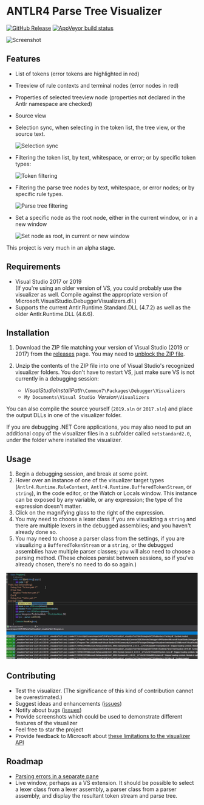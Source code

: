 # ANTLR4 Parse Tree Visualizer

[![GitHub Release](https://img.shields.io/github/release/zspitz/antlr4parsetreevisualizer?style=flat&max-age=86400)](https://github.com/zspitz/ANTLR4ParseTreeVisualizer/releases) [![AppVeyor build status](https://img.shields.io/appveyor/ci/zspitz/antlr4parsetreevisualizer?style=flat&max-age=86400)](https://ci.appveyor.com/project/zspitz/antlr4parsetreevisualizer)

![Screenshot](screenshot.png)

## Features

* List of tokens (error tokens are highlighted in red)
* Treeview of rule contexts and terminal nodes (error nodes in red)
* Properties of selected treeview node (properties not declared in the Antlr namespace are checked)
* Source view
* Selection sync, when selecting in the token list, the tree view, or the source text.

  ![Selection sync](selection-sync.gif)

* Filtering the token list, by text, whitespace, or error; or by specific token types:

  ![Token filtering](token-filtering.gif)

* Filtering the parse tree nodes by text, whitespace, or error nodes; or by specific rule types.

  ![Parse tree filtering](parse-tree-filtering.gif)

* Set a specific node as the root node, either in the current window, or in a new window

  ![Set node as root, in current or new window](set-root.gif)

This project is very much in an alpha stage.

## Requirements

* Visual Studio 2017 or 2019  
  (If you're using an older version of VS, you could probably use the visualizer as well. Compile against the appropriate version of Microsoft.VisualStudio.DebuggerVisualizers.dll.)
* Supports the current Antlr.Runtime.Standard.DLL (4.7.2) as well as the older Antlr.Runtime.DLL (4.6.6).

## Installation

1. Download the ZIP file matching your version of Visual Studio (2019 or 2017) from the [releases](https://github.com/zspitz/ANTLR4ParseTreeVisualizer/releases) page. You may need to [unblock the ZIP file](https://github.com/zspitz/ExpressionToString/wiki/Troubleshooting-visualizer-installation).
2. Unzip the contents of the ZIP file into one of Visual Studio's recognized visualizer folders. You don't have to restart VS, just make sure VS is not currently in a debugging session:

    * _VisualStudioInstallPath_`\Common7\Packages\Debugger\Visualizers`
    * `My Documents\Visual Studio `_Version_`\Visualizers`

You can also compile the source yourself (`2019.sln` or `2017.sln`) and place the output DLLs in one of the visualizer folder.

If you are debugging .NET Core applications, you may also need to put an additional copy of the visualizer files in a subfolder called `netstandard2.0`, under the folder where installed the visualizer.

## Usage

1. Begin a debugging session, and break at some point.
2. Hover over an instance of one of the visualizer target types (`Antlr4.Runtime.RuleContext`, `Antlr4.Runtime.BufferedTokenStream`, or `string`), in the code editor, or the Watch or Locals window. This instance can be exposed by any variable, or any expression; the type of the expression doesn't matter.
3. Click on the magnifying glass to the right of the expression.
4. You may need to choose a lexer class if you are visualizing a `string` and there are multiple lexers in the debugged assemblies; and you haven't already done so.
5. You may need to choose a parser class from the settings, if you are visualizing a `BufferedTokenStream` or a `string`, or the debugged assemblies have multiple parser classes; you will also need to choose a parsing method. (These choices persist between sessions, so if you've already chosen, there's no need to do so again.)

  ![Visualizing a string](visualize-string.gif)

## Contributing

* Test the visualizer. (The significance of this kind of contribution cannot be overestimated.)
* Suggest ideas and enhancements ([issues](https://github.com/zspitz/ANTLR4ParseTreeVisualizer/issues/new))
* Notify about bugs ([issues](https://github.com/zspitz/ANTLR4ParseTreeVisualizer/issues/new))
* Provide screenshots which could be used to demonstrate different features of the visualizer
* Feel free to star the project
* Provide feedback to Microsoft about [these limitations to the visualizer API](https://github.com/zspitz/ExpressionToString/wiki/External-issues)

## Roadmap

* [Parsing errors in a separate pane](https://github.com/zspitz/ANTLR4ParseTreeVisualizer/issues/24)
* Live window, perhaps as a VS extension. It should be possible to select a lexer class from a lexer assembly, a parser class from a parser assembly, and display the resultant token stream and parse tree.
